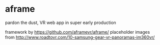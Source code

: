 # aframe
pardon the dust, VR web app in super early production

framework by https://github.com/aframevr/aframe/
placeholder images from http://www.roadtovr.com/10-samsung-gear-vr-panoramas-im360vr/
